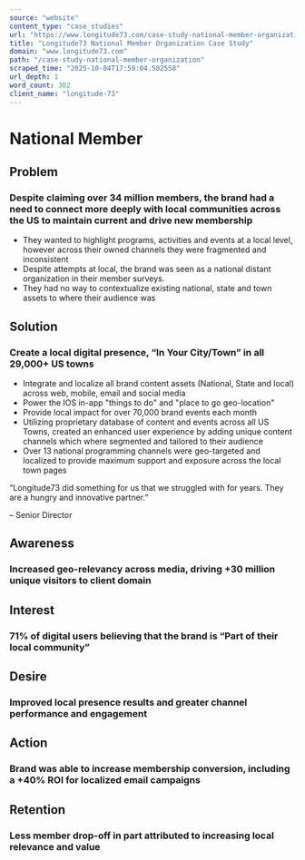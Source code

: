 ```yaml
---
source: "website"
content_type: "case_studies"
url: "https://www.longitude73.com/case-study-national-member-organization"
title: "Longitude73 National Member Organization Case Study"
domain: "www.longitude73.com"
path: "/case-study-national-member-organization"
scraped_time: "2025-10-04T17:59:04.502558"
url_depth: 1
word_count: 302
client_name: "longitude-73"
---
```


# National Member

## Problem

### Despite claiming over 34 million members, the brand had a need to connect more deeply with local communities across the US to maintain current and drive new membership

* They wanted to highlight programs, activities and events at a local level, however across their owned channels they were fragmented and inconsistent  
* Despite attempts at local, the brand was seen as a national distant organization in their member surveys.  
* They had no way to contextualize existing national, state and town assets to where their audience was

## Solution

### Create a local digital presence, “In Your City/Town” in all 29,000+ US towns

* Integrate and localize all brand content assets (National, State and local) across web, mobile, email and social media  
* Power the IOS in-app "things to do" and "place to go geo-location"
* Provide local impact for over 70,000 brand events each month  
* Utilizing proprietary database of content and events across all US Towns, created an enhanced user experience by adding unique content channels which where segmented and tailored to their audience  
* Over 13 national programming channels were geo-targeted and localized to provide maximum support and exposure across the local town pages

“Longitude73 did something for us that we struggled with for years. They are a hungry and innovative partner.”

– Senior Director

## Awareness

### Increased geo-relevancy across media, driving +30 million unique visitors to client domain

## Interest

### 71% of digital users believing that the brand is “Part of their local community”

## Desire

### Improved local presence results and greater channel performance and engagement

## Action

### Brand was able to increase membership conversion, including a +40% ROI for localized email campaigns

## Retention

### Less member drop-off in part attributed to increasing local relevance and value